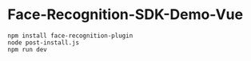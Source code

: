 # Face-Recognition-SDK-Demo-Vue

```
npm install face-recognition-plugin
node post-install.js
npm run dev
```
